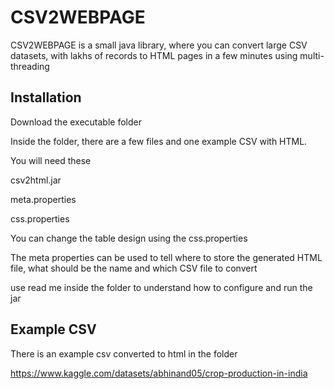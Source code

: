 # CSV2WEBPAGE

CSV2WEBPAGE is a small java library, where you can convert large CSV datasets, with lakhs of records to HTML pages in a few minutes using multi-threading 

## Installation

Download the executable folder 

Inside the folder, there are a few files and one example CSV with HTML.

You will need these

csv2html.jar

meta.properties

css.properties


You can change the table design using the css.properties

The meta properties can be used to tell where to store the generated HTML file, what should be the name and which CSV file to convert  

use read me inside the folder to understand how to configure and run the jar


## Example CSV

There is an example csv converted to html in the folder 

https://www.kaggle.com/datasets/abhinand05/crop-production-in-india
